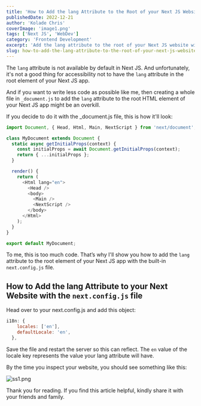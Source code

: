 ```yaml
---
title: 'How to Add the lang Attribute to the Root of your Next JS Website without _document.js'
publishedDate: 2022-12-21
author: 'Kolade Chris'
coverImage: 'image1.png'
tags: ['Next JS', 'WebDev']
category: 'Frontend Development'
excerpt: 'Add the lang attribute to the root of your Next JS website without creating a _document.js file'
slug: how-to-add-the-lang-attribute-to-the-root-of-your-next-js-website-without-documentjs
---
```


The `lang` attribute is not available by default in Next JS. And unfortunately, it's not a good thing for accessibility not to have the `lang` attribute in the root element of your Next JS app.

And if you want to write less code as possible like me, then creating a whole file in `_document.js` to add the `lang` attribute to the root HTML element of your Next JS app might be an overkill.

If you decide to do it with the \_document.js file, this is how it'll look:

```js
import Document, { Head, Html, Main, NextScript } from 'next/document';

class MyDocument extends Document {
  static async getInitialProps(context) {
    const initialProps = await Document.getInitialProps(context);
    return { ...initialProps };
  }

  render() {
    return (
      <Html lang="en">
        <Head />
        <body>
          <Main />
          <NextScript />
        </body>
      </Html>
    );
  }
}

export default MyDocument;
```

To me, this is too much code. That’s why I'll show you how to add the `lang` attribute to the root element of your Next JS app with the built-in `next.config.js` file.

## How to Add the lang Attribute to your Next Website with the `next.config.js` file

Head over to your next.config.js and add this object:

```js
i18n: {
    locales: ['en'],
    defaultLocale: 'en',
  },
```

Save the file and restart the server so this can reflect. The `en` value of the locale key represents the value your lang attribute will have.

By the time you inspect your website, you should see something like this:

![ss1.png](https://media.graphassets.com/WuRRGPMoSdmvrAeCpTc7)

Thank you for reading. If you find this article helpful, kindly share it with your friends and family.
